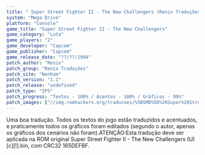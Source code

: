 ```yaml
---
title: " Super Street Fighter II - The New Challengers (Renix Traduções)"
system: "Mega Drive"
platform: "Console"
game_title: "Super Street Fighter II - The New Challengers"
game_category: "Luta"
game_players: "2"
game_developer: "Capcom"
game_publisher: "Capcom"
game_release_date: "??/??/1994"
patch_author: "Renix"
patch_group: "Renix Traduções"
patch_site: "Nenhum"
patch_version: "1.1"
patch_release: "undefined"
patch_type: "IPS"
patch_progress: "Textos - 100% / Acentos - 100% / Gráficos - 99%"
patch_images: ["//img.romhackers.org/traducoes/%5BSMD%5D%20Super%20Street%20Fighter%20II%20-%20The%20New%20Challengers%20-%20Renix%20-%201.png","//img.romhackers.org/traducoes/%5BSMD%5D%20Super%20Street%20Fighter%20II%20-%20The%20New%20Challengers%20-%20Renix%20-%202.png","//img.romhackers.org/traducoes/%5BSMD%5D%20Super%20Street%20Fighter%20II%20-%20The%20New%20Challengers%20-%20Renix%20-%203.png"]
---
```

Uma boa tradução. Todos os textos do jogo estão traduzidos e acentuados, e praticamente todos os gráficos foram editados (segundo o autor, apenas os gráficos dos cenários não foram).ATENÇÃO:Esta tradução deve ser aplicada na ROM original Super Street Fighter II - The New Challengers (U) [c][!].bin, com CRC32 165DEFBF.